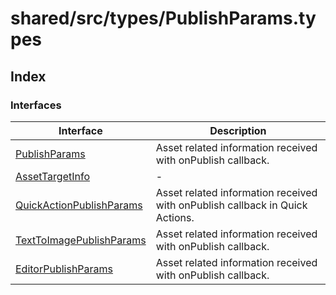 # shared/src/types/PublishParams.types

## Index

### Interfaces

| Interface | Description |
| ------ | ------ |
| [PublishParams](interfaces/publish-params/index.md) | Asset related information received with onPublish callback. |
| [AssetTargetInfo](interfaces/asset-target-info/index.md) | - |
| [QuickActionPublishParams](interfaces/quick-action-publish-params/index.md) | Asset related information received with onPublish callback in Quick Actions. |
| [TextToImagePublishParams](interfaces/text-to-image-publish-params/index.md) | Asset related information received with onPublish callback. |
| [EditorPublishParams](interfaces/editor-publish-params/index.md) | Asset related information received with onPublish callback. |
